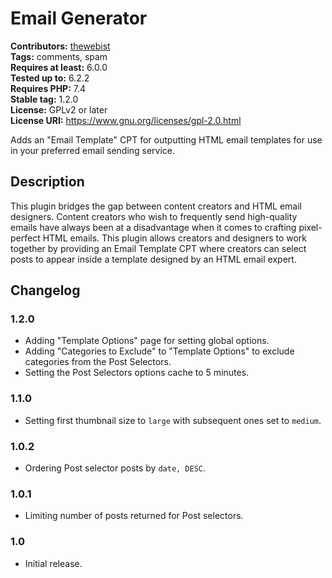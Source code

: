 # Email Generator #
**Contributors:** [thewebist](https://profiles.wordpress.org/thewebist/)  
**Tags:** comments, spam  
**Requires at least:** 6.0.0  
**Tested up to:** 6.2.2  
**Requires PHP:** 7.4  
**Stable tag:** 1.2.0  
**License:** GPLv2 or later  
**License URI:** https://www.gnu.org/licenses/gpl-2.0.html  

Adds an "Email Template" CPT for outputting HTML email templates for use in your preferred email sending service.

## Description ##

This plugin bridges the gap between content creators and HTML email designers. Content creators who wish to frequently send high-quality emails have always been at a disadvantage when it comes to crafting pixel-perfect HTML emails. This plugin allows creators and designers to work together by providing an Email Template CPT where creators can select posts to appear inside a template designed by an HTML email expert.

## Changelog ##

### 1.2.0 ###
* Adding "Template Options" page for setting global options.
* Adding "Categories to Exclude" to "Template Options" to exclude categories from the Post Selectors.
* Setting the Post Selectors options cache to 5 minutes.

### 1.1.0 ###
* Setting first thumbnail size to `large` with subsequent ones set to `medium`.

### 1.0.2 ###
* Ordering Post selector posts by `date, DESC`.

### 1.0.1 ###
* Limiting number of posts returned for Post selectors.

### 1.0 ###
* Initial release.